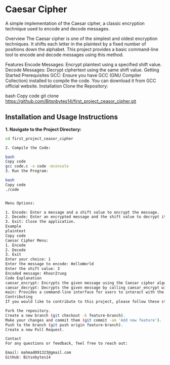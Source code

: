 <h1>Caesar Cipher</h1>
A simple implementation of the Caesar cipher, a classic encryption technique used to encode and decode messages.

Overview
The Caesar cipher is one of the simplest and oldest encryption techniques. It shifts each letter in the plaintext by a fixed number of positions down the alphabet. This project provides a basic command-line tool to encode and decode messages using this method.

Features
Encode Messages: Encrypt plaintext using a specified shift value.
Decode Messages: Decrypt ciphertext using the same shift value.
Getting Started
Prerequisites
GCC: Ensure you have GCC (GNU Compiler Collection) installed to compile the code. You can download it from GCC official website.
Installation
Clone the Repository:

bash
Copy code
git clone https://github.com/Bitsnbytes14/first_project_ceasor_cipher.git
<br>
## Installation and Usage Instructions

**1. Navigate to the Project Directory:**

```bash
cd first_project_ceasor_cipher

2. Compile the Code:

bash
Copy code
gcc code.c -o code -mconsole
3. Run the Program:

bash
Copy code
./code


Menu Options:

1. Encode: Enter a message and a shift value to encrypt the message.
2. Decode: Enter an encrypted message and the shift value to decrypt it.
3. Exit: Close the application.
Example
plaintext
Copy code
Caesar Cipher Menu:
1. Encode
2. Decode
3. Exit
Enter your choice: 1
Enter the message to encode: HelloWorld
Enter the shift value: 3
Encoded message: KhoorZruog
Code Explanation
caesar_encrypt: Encrypts the given message using the Caesar cipher algorithm.
caesar_decrypt: Decrypts the given message by calling caesar_encrypt with a negative shift value.
main: Provides a command-line interface for users to interact with the program.
Contributing
If you would like to contribute to this project, please follow these steps:

Fork the repository.
Create a new branch (git checkout -b feature-branch).
Make your changes and commit them (git commit -am 'Add new feature').
Push to the branch (git push origin feature-branch).
Create a new Pull Request.

Contact
For any questions or feedback, feel free to reach out:

Email: mahmad091323@gmail.com
GitHub: Bitsnbytes14
